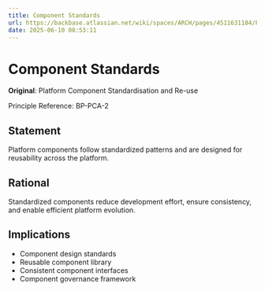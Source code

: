 ```yaml
---
title: Component Standards
url: https://backbase.atlassian.net/wiki/spaces/ARCH/pages/4511631184/Platform_Component_Standardisation_and_Re-use
date: 2025-06-10 08:53:11
---
```


# Component Standards

**Original**: Platform Component Standardisation and Re-use

Principle Reference: BP-PCA-2

## Statement

Platform components follow standardized patterns and are designed for reusability across the platform.

## Rational

Standardized components reduce development effort, ensure consistency, and enable efficient platform evolution.

## Implications

- Component design standards
- Reusable component library
- Consistent component interfaces
- Component governance framework 